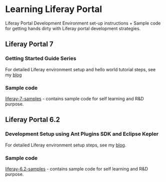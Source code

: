# Learning Liferay Portal

Liferay Portal Development Environment set-up instructions + Sample code for getting hands dirty with Liferay portal development strategies.


## Liferay Portal 7

### Getting Started Guide Series

For detailed Liferay environment setup and hello world tutorial steps, see my [blog](http://tirthalpatel.blogspot.com/2016/09/liferay-portal-7-getting-started-guide-series.html)

### Sample code

[liferay-7-samples](https://github.com/tirthalpatel/Learning-Liferay/tree/master/liferay-7-samples) - contains sample code for self learning and R&D purpose.


## Liferay Portal 6.2

### Development Setup using Ant Plugins SDK and Eclipse Kepler

For detailed Liferay environment setup steps, see my [blog](http://tirthalpatel.blogspot.in/2014/02/liferay-portal-6.2-development-setup-guide.html).

### Sample code

[liferay-6.2-samples](https://github.com/tirthalpatel/Learning-Liferay/tree/master/liferay-6.2-samples) - contains sample code for self learning and R&D purpose.
